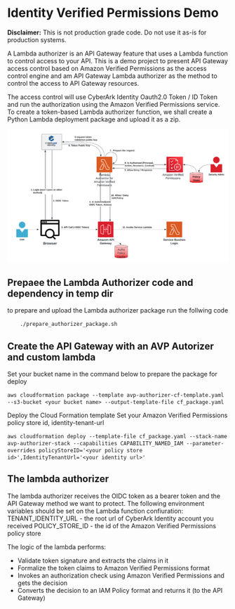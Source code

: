 # Identity Verified Permissions Demo

**Disclaimer:**  This is not production grade code. Do not use it as-is for production systems. 

A Lambda authorizer is an API Gateway feature that uses a Lambda function to control access to your API.
This is a demo project to present API Gateway access control based on Amazon Verified Permissions as the access control engine and
am API Gateway Lambda authorizer as the method to control the access to API Gateway resources.

The access control will use CyberArk Identity Oauth2.0 Token / ID Token and run the authorization using the Amazon Verified Permissions service.
To create a token-based Lambda authorizer function, we shall create a Python Lambda deployment package and upload it as a zip.


![Amazon Verified Permissions](architecture.png "Flow and Architecture of the lambda authorizer" )


## Prepaee the Lambda Authorizer code and dependency in temp dir
to prepare and upload the Lambda authorizer package run the follwing code
``` bash
    ./prepare_authorizer_package.sh
```
## Create the API Gateway with an AVP Autorizer and custom lambda 
Set your bucket name in the command below to prepare the package for deploy
```commandline
aws cloudformation package --template avp-authorizer-cf-template.yaml --s3-bucket <your bucket name> --output-template-file cf_package.yaml
```
Deploy the Cloud Formation template 
Set your Amazon Verified Permissions policy store id, identity-tenant-url 
```commandline
aws cloudformation deploy --template-file cf_package.yaml --stack-name avp-authorizer-stack --capabilities CAPABILITY_NAMED_IAM --parameter-overrides policyStoreID='<your policy store id>',IdentityTenantUrl='<your identity url>'
```

## The lambda authorizer
The lambda authorizer receives the OIDC token as a bearer token and the API Gateway method we want to protect.
The following environment variables should be set on the Lambda function confiuration:
TENANT_IDENTITY_URL - the root url of CyberArk Identity account you received
POLICY_STORE_ID - the id of the Amazon Verified Permissions policy store

The logic of the lambda performs:
* Validate token signature and extracts the claims in it
* Formalize the token claims to Amazon Verified Permissions format
* Invokes an authorization check using Amazon Verified Permissions and gets the decision
* Converts the decision to an IAM Policy format and returns it (to the API Gateway)
